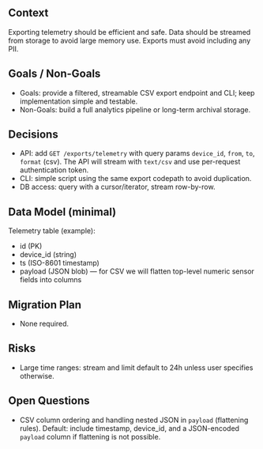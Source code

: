 ## Context

Exporting telemetry should be efficient and safe. Data should be streamed from storage to avoid large memory use. Exports must avoid including any PII.

## Goals / Non-Goals
- Goals: provide a filtered, streamable CSV export endpoint and CLI; keep implementation simple and testable.
- Non-Goals: build a full analytics pipeline or long-term archival storage.

## Decisions

- API: add `GET /exports/telemetry` with query params `device_id`, `from`, `to`, `format` (csv). The API will stream with `text/csv` and use per-request authentication token.
- CLI: simple script using the same export codepath to avoid duplication.
- DB access: query with a cursor/iterator, stream row-by-row.

## Data Model (minimal)

Telemetry table (example):
- id (PK)
- device_id (string)
- ts (ISO-8601 timestamp)
- payload (JSON blob) — for CSV we will flatten top-level numeric sensor fields into columns

## Migration Plan

- None required.

## Risks
- Large time ranges: stream and limit default to 24h unless user specifies otherwise.

## Open Questions
- CSV column ordering and handling nested JSON in `payload` (flattening rules). Default: include timestamp, device_id, and a JSON-encoded `payload` column if flattening is not possible.
